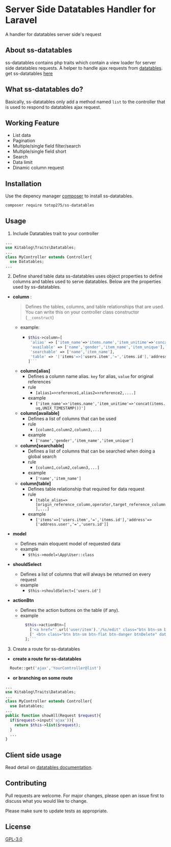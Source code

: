 # Server Side Datatables Handler for Laravel
A handler for datatables server side's request

## About ss-datatables
ss-datatables contains php traits which contain a view loader for server side datatables requests. A helper to handle ajax requests from [datatables](https://datatables.net).
get ss-datatables [here](https://github.com/totop275/ss-datatables)

## What ss-datatables do?
Basically, ss-datatables only add a method named `list` to the controller that is used to respond to datatables ajax request.

## Working Feature
* List data
* Pagination
* Multiple/single field filter/search
* Multiple/single field short
* Search
* Data limit
* Dinamic column request

## Installation

Use the depency manager [composer](https://getcomposer.org) to install ss-datatables.

```bash
composer require totop275/ss-datatables
```

## Usage

1. Include Datatables trait to your controller
```php
...
use Kitablog\Traits\Datatables;
...
class MyController extends Controller{
  use Datatables;
...
```
2. Define shared table data
ss-datatables uses object properties to define columns and tables used to serve datatables. Below are the properties used by ss-datatables.

* **column** : 
  > Defines the tables, columns, and table relationships that are used. You can write this on your controller class constructor (`__construct`)
  * example:
    * ```php
      $this->column=[ 
       'alias' => ['item_name'=>'items.name','item_unitime'=>'concat(items.uq,UNIX_TIMESTAMP())'],
       'available' => ['name','gender','item_name','item_unique'],
       'searchable' => ['name','item_name'],
       'table' => '['items'=>['users.item','=','items.id'],'address'=>['address.user','=','users.id']]'
      ]```
  * **column[alias]**
    * Defines a column name alias. `key` for alias, `value` for original references
    * rule
      * `[alias1=>reference1,alias2=>reference2,....]`
    * example
      * `['item_name'=>'items.name','item_unitime'=>'concat(items.uq,UNIX_TIMESTAMP())']`
  * **column[available]**
    * Defines a list of columns that can be used
    * rule
      * `[column1,column2,column3,...]`
    * example
      * `['name','gender','item_name','item_unique']`
  * **column[searchable]**
    * Defines a list of columns that can be searched when doing a global search
    * rule
      * `[column1,colum2,column3,...]`
    * example
      * `['name','item_name']`
  * **column[table]**
    * Defines table relationship that required for data request
    * rule
      * `[table_alias=>[origin_reference_column,operator,target_reference_column],...]`
    * example
      * `['items'=>['users.item','=','items.id'],'address'=>['address.user','=','users.id']]`

* **model** 
  * Defines main eloquent model of requested data
  * example
    * `$this->model=\App\User::class`
* **shouldSelect**
  * Defines a list of columns that will always be returned on every request
  * example
    * `$this->shouldSelect=['users.id']`
* **actionBtn**
  * Defines the action buttons on the table (if any).
  * example
    ```php
      $this->actionBtn=[
        ['<a href="'.url('user/item').'/%s/edit" class="btn btn-sm btn-flat btn-info">Edit</a>','id'],
        [' <btn class="btn btn-sm btn-flat btn-danger btnDelete" data-id="%s">Delete</btn>','id']
      ];```

3. Create a route for ss-datatables
  * **create a route for ss-datatables**
  ```php
    Route::get('ajax','YourController@list')
  ```
  * **or branching on some route**
  ```php
  ...
  use Kitablog\Traits\Datatables;
  ...
  class MyController extends Controller{
    use Datatables;
  ...
  public function showAll(Request $request){
    if($request->input('ajax')){
      return $this->list($request);
    }
    ...
  }
  ```

## Client side usage
Read detail on [datatables documentation](https://datatables.net/manual/server-side).

## Contributing
Pull requests are welcome. For major changes, please open an issue first to discuss what you would like to change.

Please make sure to update tests as appropriate.

## License
[GPL-3.0](https://www.gnu.org/licenses/gpl-3.0.html)
